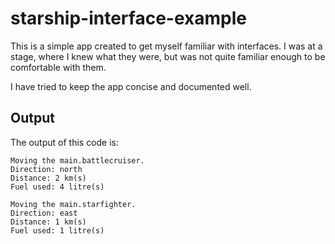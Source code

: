 # starship-interface-example
This is a simple app created to get myself familiar with interfaces.  I was at a stage, where I knew what they were, but was not quite familiar enough to be comfortable with them.

I have tried to keep the app concise and documented well.
## Output
The output of this code is:

```
Moving the main.battlecruiser.
Direction: north
Distance: 2 km(s)
Fuel used: 4 litre(s)

Moving the main.starfighter.
Direction: east
Distance: 1 km(s)
Fuel used: 1 litre(s)
```
